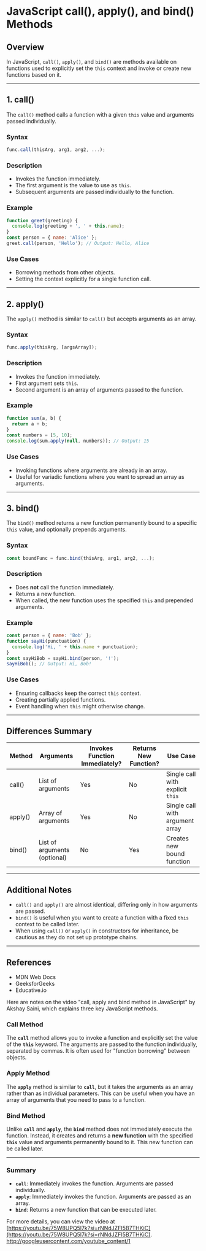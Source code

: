 # JavaScript call(), apply(), and bind() Methods

## Overview

In JavaScript, `call()`, `apply()`, and `bind()` are methods available on functions used to explicitly set the `this` context and invoke or create new functions based on it.

---

## 1. call()

The `call()` method calls a function with a given `this` value and arguments passed individually.

### Syntax
```js
func.call(thisArg, arg1, arg2, ...);
```

### Description
- Invokes the function immediately.
- The first argument is the value to use as `this`.
- Subsequent arguments are passed individually to the function.

### Example
```js
function greet(greeting) {
  console.log(greeting + ', ' + this.name);
}
const person = { name: 'Alice' };
greet.call(person, 'Hello'); // Output: Hello, Alice
```

### Use Cases
- Borrowing methods from other objects.
- Setting the context explicitly for a single function call.

---

## 2. apply()

The `apply()` method is similar to `call()` but accepts arguments as an array.

### Syntax
```js
func.apply(thisArg, [argsArray]);
```

### Description
- Invokes the function immediately.
- First argument sets `this`.
- Second argument is an array of arguments passed to the function.

### Example
```js
function sum(a, b) {
  return a + b;
}
const numbers = [5, 10];
console.log(sum.apply(null, numbers)); // Output: 15
```

### Use Cases
- Invoking functions where arguments are already in an array.
- Useful for variadic functions where you want to spread an array as arguments.

---

## 3. bind()

The `bind()` method returns a new function permanently bound to a specific `this` value, and optionally prepends arguments.

### Syntax
```js
const boundFunc = func.bind(thisArg, arg1, arg2, ...);
```

### Description
- Does **not** call the function immediately.
- Returns a new function.
- When called, the new function uses the specified `this` and prepended arguments.

### Example
```js
const person = { name: 'Bob' };
function sayHi(punctuation) {
  console.log('Hi, ' + this.name + punctuation);
}
const sayHiBob = sayHi.bind(person, '!');
sayHiBob(); // Output: Hi, Bob!
```

### Use Cases
- Ensuring callbacks keep the correct `this` context.
- Creating partially applied functions.
- Event handling when `this` might otherwise change.

---

## Differences Summary

| Method  | Arguments                 | Invokes Function Immediately? | Returns New Function? | Use Case                        |
|---------|---------------------------|-------------------------------|----------------------|--------------------------------|
| call()  | List of arguments          | Yes                           | No                   | Single call with explicit `this`|
| apply() | Array of arguments         | Yes                           | No                   | Single call with argument array |
| bind()  | List of arguments (optional) | No                        | Yes                  | Creates new bound function       |

---

## Additional Notes
- `call()` and `apply()` are almost identical, differing only in how arguments are passed.
- `bind()` is useful when you want to create a function with a fixed `this` context to be called later.
- When using `call()` or `apply()` in constructors for inheritance, be cautious as they do not set up prototype chains.

---

## References
- MDN Web Docs
- GeeksforGeeks
- Educative.io

Here are notes on the video "call, apply and bind method in JavaScript" by Akshay Saini, which explains three key JavaScript methods.

### Call Method
The **`call`** method allows you to invoke a function and explicitly set the value of the **`this`** keyword. The arguments are passed to the function individually, separated by commas. It is often used for "function borrowing" between objects.

### Apply Method
The **`apply`** method is similar to **`call`**, but it takes the arguments as an array rather than as individual parameters. This can be useful when you have an array of arguments that you need to pass to a function.

### Bind Method
Unlike **`call`** and **`apply`**, the **`bind`** method does not immediately execute the function. Instead, it creates and returns a **new function** with the specified **`this`** value and arguments permanently bound to it. This new function can be called later.

***

### Summary
* **`call`**: Immediately invokes the function. Arguments are passed individually.
* **`apply`**: Immediately invokes the function. Arguments are passed as an array.
* **`bind`**: Returns a new function that can be executed later.

For more details, you can view the video at [https://youtu.be/75W8UPQ5l7k?si=rNNdJZFI5B7THKiC](https://youtu.be/75W8UPQ5l7k?si=rNNdJZFI5B7THKiC).
http://googleusercontent.com/youtube_content/1
